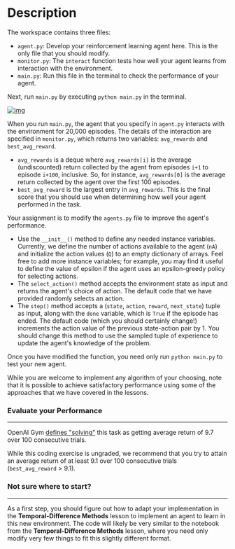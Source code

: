# Description

The workspace contains three files:

- `agent.py`: Develop your reinforcement learning agent here. This is the only file that you should modify.
- `monitor.py`: The `interact` function tests how well your agent learns from interaction with the environment.
- `main.py`: Run this file in the terminal to check the performance of your agent.

Next, run `main.py` by executing `python main.py` in the terminal.

[![img](https://d17h27t6h515a5.cloudfront.net/topher/2018/January/5a556a14_run-main/run-main.gif)](https://classroom.udacity.com/nanodegrees/nd101-ent/parts/b4ed3716-d168-4db5-b74b-f224744550e2/modules/6c24dd74-5fba-4e0d-ab27-0f117c2778f1/lessons/f6bfd51d-1111-40aa-9951-55ad6075527a/concepts/8e2b7375-7af9-4aee-9589-be17029935bd#)

When you run `main.py`, the agent that you specify in `agent.py` interacts with the environment for 20,000 episodes. The details of the interaction are specified in `monitor.py`, which returns two variables: `avg_rewards` and `best_avg_reward`.

- `avg_rewards` is a deque where `avg_rewards[i]` is the average (undiscounted) return collected by the agent from episodes `i+1` to episode `i+100`, inclusive. So, for instance, `avg_rewards[0]` is the average return collected by the agent over the first 100 episodes.
- `best_avg_reward` is the largest entry in `avg_rewards`. This is the final score that you should use when determining how well your agent performed in the task.

Your assignment is to modify the `agents.py` file to improve the agent's performance.

- Use the `__init__()` method to define any needed instance variables. Currently, we define the number of actions available to the agent (`nA`) and initialize the action values (`Q`) to an empty dictionary of arrays. Feel free to add more instance variables; for example, you may find it useful to define the value of epsilon if the agent uses an epsilon-greedy policy for selecting actions.
- The `select_action()` method accepts the environment state as input and returns the agent's choice of action. The default code that we have provided randomly selects an action.
- The `step()` method accepts a (`state`, `action`, `reward`, `next_state`) tuple as input, along with the `done` variable, which is `True` if the episode has ended. The default code (which you should certainly change!) increments the action value of the previous state-action pair by 1. You should change this method to use the sampled tuple of experience to update the agent's knowledge of the problem.

Once you have modified the function, you need only run `python main.py` to test your new agent.

While you are welcome to implement any algorithm of your choosing, note that it is possible to achieve satisfactory performance using some of the approaches that we have covered in the lessons.

### Evaluate your Performance

------

OpenAI Gym [defines "solving"](https://gym.openai.com/envs/Taxi-v1/) this task as getting average return of 9.7 over 100 consecutive trials.

While this coding exercise is ungraded, we recommend that you try to attain an average return of at least 9.1 over 100 consecutive trials (`best_avg_reward` > 9.1).

### Not sure where to start?

------

As a first step, you should figure out how to adapt your implementation in the **Temporal-Difference Methods** lesson to implement an agent to learn in this new environment. The code will likely be very similar to the notebook from the **Temporal-Difference Methods** lesson, where you need only modify very few things to fit this slightly different format.